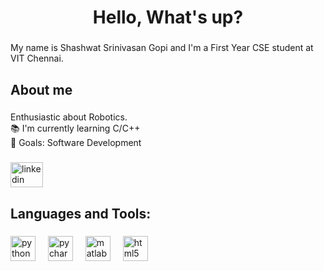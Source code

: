 <h1 align="center">Hello, What's up?</h1>

###

<p align="left">My name is Shashwat Srinivasan Gopi and I'm a First Year CSE student at VIT Chennai.</p>

###

<h2 align="left">About me</h2>

###

<p align="left">Enthusiastic about Robotics.<br>📚 I'm currently learning C/C++<br>🎯 Goals: Software Development</p>

###

<div align="left">
  <a href="www.linkedin.com/in/ shashwat-srinivasan-gopi-071b80314" target="_blank">
    <img src="https://raw.githubusercontent.com/maurodesouza/profile-readme-generator/master/src/assets/icons/social/linkedin/default.svg" width="52" height="40" alt="linkedin logo"  />
  </a>
</div>

###

<h2 align="left">Languages and Tools:</h2>

###

  <img src="https://cdn.jsdelivr.net/gh/devicons/devicon/icons/python/python-original.svg" height="40" alt="python logo"  />
  <img width="12" />
  <img src="https://cdn.jsdelivr.net/gh/devicons/devicon/icons/pycharm/pycharm-original.svg" height="40" alt="pycharm logo"  />
  <img width="12" />
  <img src="https://cdn.jsdelivr.net/gh/devicons/devicon/icons/matlab/matlab-original.svg" height="40" alt="matlab logo"  />
  <img width="12" />
  <img src="https://cdn.jsdelivr.net/gh/devicons/devicon/icons/html5/html5-original.svg" height="40" alt="html5 logo"  />


###
